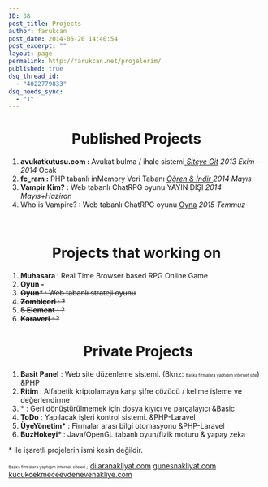 ```yaml
---
ID: 38
post_title: Projects
author: farukcan
post_date: 2014-05-20 14:40:54
post_excerpt: ""
layout: page
permalink: http://farukcan.net/projelerim/
published: true
dsq_thread_id:
  - "4022779833"
dsq_needs_sync:
  - "1"
---
```

<h1 style="text-align: center;">Published Projects</h1>
<ol>
	<li><strong>avukatkutusu.com : </strong>Avukat bulma / ihale sistemi<a href="http://avukatkutusu.com"> <em>Siteye Git</em></a> <em>2013 Ekim - 2014</em> Ocak</li>
	<li><strong>fc_ram :</strong> PHP tabanlı inMemory Veri Tabanı <a href="http://farukcan.net/php/2014/05/fc_ram-inmemorynosql-database-proje/"><em>Öğren &amp; İndir </em></a><em>2014 Mayıs</em></li>
	<li><strong>Vampir Kim? :</strong> Web tabanlı ChatRPG oyunu YAYIN DIŞI <em>2014 Mayıs+Haziran</em></li>
	<li>Who is Vampire? : Web tabanlı ChatRPG oyunu <a title="Who is Vampire" href="http://whoisvampire.com">Oyna</a> <em>2015 Temmuz</em></li>
</ol>
&nbsp;
<h1 style="text-align: center;">Projects that working on</h1>
<ol>
	<li><strong>Muhasara </strong>: Real Time Browser based RPG Online Game</li>
	<li><strong>Oyun -</strong></li>
	<li><span style="text-decoration: line-through;"><strong>Oyun* </strong>: Web tabanlı strateji oyunu</span></li>
	<li><span style="text-decoration: line-through;"><strong>Zombiçeri </strong>: ?</span></li>
	<li><span style="text-decoration: line-through;"><strong>5 Element</strong> : ?</span></li>
	<li><span style="text-decoration: line-through;"><strong>Karaveri</strong> : ?</span></li>
</ol>
<h1 style="text-align: center;"> Private Projects</h1>
<ol>
	<li><strong>Basit Panel</strong> : Web site düzenleme sistemi. (Bknz: <span style="font-size: 8px;">Başka firmalara yaptığım internet site</span>) &amp;PHP</li>
	<li><strong>Ritim </strong>: Alfabetik kriptolamaya karşı şifre çözücü / kelime işleme ve değerlendirme</li>
	<li>* : Geri dönüştürülmemek için dosya kıyıcı ve parçalayıcı &amp;Basic</li>
	<li><strong>ToDo</strong> : Yapılacak işleri kontrol sistemi. &amp;PHP-Laravel</li>
	<li><strong>ÜyeYönetim*</strong> : Firmalar arası bilgi otomasyonu &amp;PHP-Laravel</li>
	<li><strong>BuzHokeyi* </strong>: Java/OpenGL tabanlı oyun/fizik moturu &amp; yapay zeka</li>
</ol>
* ile işaretli projelerin ismi kesin değildir.

<span style="font-size: 8px;">Başka firmalara yaptığım internet siteleri ;  </span><a href="http://www.dilaranakliyat.com">dilaranakliyat.com</a> <a href="http://www.gunesnakliyat.com">gunesnakliyat.com</a> <a href="http://kucukcekmeceevdenevenakliye.com">kucukcekmeceevdenevenakliye.com</a>